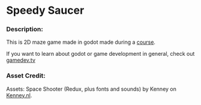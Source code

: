 # Speedy Saucer

### Description:

This is 2D maze game made in godot made during a [course](https://www.gamedev.tv/courses/godot-complete-2d).

If you want to learn about godot or game development in general, check out
[gamedev.tv](https://www.gamedev.tv/)

### Asset Credit:

Assets: Space Shooter (Redux, plus fonts and sounds) by Kenney
on [Kenney.nl](https://www.kenney.nl).
